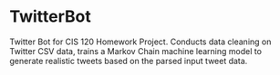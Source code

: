 # TwitterBot
Twitter Bot for CIS 120 Homework Project. Conducts data cleaning on Twitter CSV data, trains a Markov Chain machine learning model to generate realistic tweets based on the parsed input tweet data.
